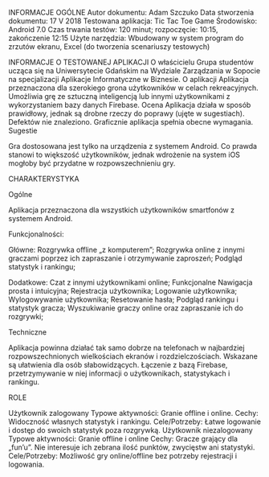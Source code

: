 INFORMACJE OGÓLNE
Autor dokumentu: 			Adam Szczuko
Data stworzenia dokumentu:	17 V 2018
Testowana aplikacja: 		Tic Tac Toe Game 
Środowisko:				Android 7.0
Czas trwania testów:		120 minut; rozpoczęcie: 10:15, zakończenie 12:15 
Użyte narzędzia:			Wbudowany w system program do zrzutów ekranu, Excel (do tworzenia scenariuszy testowych)

INFORMACJE O TESTOWANEJ APLIKACJI
O właścicielu
Grupa studentów ucząca się na Uniwersytecie Gdańskim na Wydziale Zarządzania w Sopocie na specjalizacji Aplikacje Informatyczne w Biznesie. 
O aplikacji
Aplikacja przeznaczona dla szerokiego grona użytkowników w celach rekreacyjnych. Umożliwia grę ze sztuczną inteligencją lub innymi użytkownikami z wykorzystaniem bazy danych Firebase.
Ocena
Aplikacja działa w sposób prawidłowy, jednak są drobne rzeczy do poprawy (ujęte w sugestiach). Defektów nie znaleziono. Graficznie aplikacja spełnia obecne wymagania.
Sugestie

Gra dostosowana jest tylko na urządzenia z systemem Android. Co prawda stanowi to większość użytkowników, jednak wdrożenie na system iOS mogłoby być przydatne w rozpowszechnieniu gry.

CHARAKTERYSTYKA

Ogólne

Aplikacja przeznaczona dla wszystkich użytkowników smartfonów z systemem Android.

Funkcjonalności:

Główne:
Rozgrywka offline „z komputerem”;
Rozgrywka online z innymi graczami poprzez ich zapraszanie i otrzymywanie zaproszeń;
Podgląd statystyk i rankingu;

Dodatkowe:
Czat z innymi użytkownikami online;
Funkcjonalne
Nawigacja prosta i intuicyjna;
Rejestracja użytkownika;
Logowanie użytkownika;
Wylogowywanie użytkownika;
Resetowanie hasła;
Podgląd rankingu i statystyk gracza;
Wyszukiwanie graczy online oraz zapraszanie ich do rozgrywki;

Techniczne

Aplikacja powinna działać tak samo dobrze na telefonach w najbardziej rozpowszechnionych wielkościach ekranów i rozdzielczościach.
Wskazane są ułatwienia dla osób słabowidzących.
Łączenie z bazą Firebase, przetrzymywanie w niej informacji o użytkownikach, statystykach i rankingu.


ROLE

Użytkownik zalogowany
Typowe aktywności: Granie offline i online.
Cechy: Widoczność własnych statystyk i rankingu.
Cele/Potrzeby: Łatwe logowanie i dostęp do swoich statystyk poza rozgrywką. 
Użytkownik niezalogowany
Typowe aktywności: Granie offline i online
Cechy: Gracze grający dla „fun’u”. Nie interesuje ich zebrana ilość punktów, zwycięstw ani statystyki.
Cele/Potrzeby: Możliwość gry online/offline bez potrzeby rejestracji i logowania.
